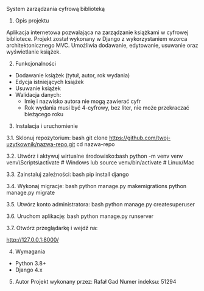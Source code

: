 System zarządzania cyfrową biblioteką

1. Opis projektu

Aplikacja internetowa pozwalająca na zarządzanie książkami w cyfrowej bibliotece. Projekt został wykonany w Django z wykorzystaniem wzorca architektonicznego MVC. Umożliwia dodawanie, edytowanie, usuwanie oraz wyświetlanie książek.

2. Funkcjonalności

- Dodawanie książek (tytuł, autor, rok wydania)
- Edycja istniejących książek
- Usuwanie książek
- Walidacja danych:
  - Imię i nazwisko autora nie mogą zawierać cyfr
  - Rok wydania musi być 4-cyfrowy, bez liter, nie może przekraczać bieżącego roku

3. Instalacja i uruchomienie

3.1. Sklonuj repozytorium:
bash
git clone https://github.com/twoj-uzytkownik/nazwa-repo.git
cd nazwa-repo


3.2. Utwórz i aktywuj wirtualne środowisko:bash
python -m venv venv
venv\Scripts\activate    # Windows
lub
source venv/bin/activate # Linux/Mac


3.3. Zainstaluj zależności:
bash
pip install django


3.4. Wykonaj migracje:
bash
python manage.py makemigrations
python manage.py migrate


3.5. Utwórz konto administratora:
bash
python manage.py createsuperuser


3.6. Uruchom aplikację:
bash
python manage.py runserver


3.7. Otwórz przeglądarkę i wejdź na:

http://127.0.0.1:8000/


4. Wymagania

- Python 3.8+
- Django 4.x

5. Autor
Projekt wykonany przez: Rafał Gad
Numer indeksu: 51294